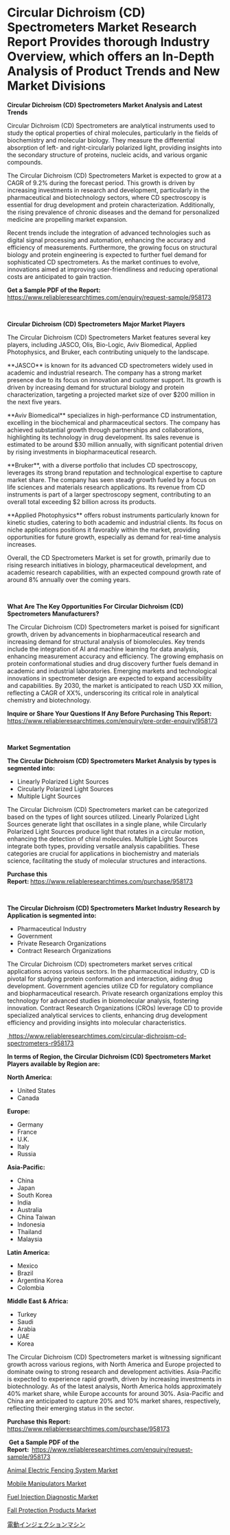 <p><h1>Circular Dichroism (CD) Spectrometers Market Research Report Provides thorough Industry Overview, which offers an In-Depth Analysis of Product Trends and New Market Divisions</h1></p><p><strong>Circular Dichroism (CD) Spectrometers Market Analysis and Latest Trends</strong></p>
<p><p>Circular Dichroism (CD) Spectrometers are analytical instruments used to study the optical properties of chiral molecules, particularly in the fields of biochemistry and molecular biology. They measure the differential absorption of left- and right-circularly polarized light, providing insights into the secondary structure of proteins, nucleic acids, and various organic compounds.</p><p>The Circular Dichroism (CD) Spectrometers Market is expected to grow at a CAGR of 9.2% during the forecast period. This growth is driven by increasing investments in research and development, particularly in the pharmaceutical and biotechnology sectors, where CD spectroscopy is essential for drug development and protein characterization. Additionally, the rising prevalence of chronic diseases and the demand for personalized medicine are propelling market expansion. </p><p>Recent trends include the integration of advanced technologies such as digital signal processing and automation, enhancing the accuracy and efficiency of measurements. Furthermore, the growing focus on structural biology and protein engineering is expected to further fuel demand for sophisticated CD spectrometers. As the market continues to evolve, innovations aimed at improving user-friendliness and reducing operational costs are anticipated to gain traction.</p></p>
<p><strong>Get a Sample PDF of the Report:&nbsp;</strong> <a href="https://www.reliableresearchtimes.com/enquiry/request-sample/958173">https://www.reliableresearchtimes.com/enquiry/request-sample/958173</a></p>
<p>&nbsp;</p>
<p><strong>Circular Dichroism (CD) Spectrometers Major Market Players</strong></p>
<p><p>The Circular Dichroism (CD) Spectrometers Market features several key players, including JASCO, Olis, Bio-Logic, Aviv Biomedical, Applied Photophysics, and Bruker, each contributing uniquely to the landscape.</p><p>**JASCO** is known for its advanced CD spectrometers widely used in academic and industrial research. The company has a strong market presence due to its focus on innovation and customer support. Its growth is driven by increasing demand for structural biology and protein characterization, targeting a projected market size of over $200 million in the next five years.</p><p>**Aviv Biomedical** specializes in high-performance CD instrumentation, excelling in the biochemical and pharmaceutical sectors. The company has achieved substantial growth through partnerships and collaborations, highlighting its technology in drug development. Its sales revenue is estimated to be around $30 million annually, with significant potential driven by rising investments in biopharmaceutical research.</p><p>**Bruker**, with a diverse portfolio that includes CD spectroscopy, leverages its strong brand reputation and technological expertise to capture market share. The company has seen steady growth fueled by a focus on life sciences and materials research applications. Its revenue from CD instruments is part of a larger spectroscopy segment, contributing to an overall total exceeding $2 billion across its products.</p><p>**Applied Photophysics** offers robust instruments particularly known for kinetic studies, catering to both academic and industrial clients. Its focus on niche applications positions it favorably within the market, providing opportunities for future growth, especially as demand for real-time analysis increases.</p><p>Overall, the CD Spectrometers Market is set for growth, primarily due to rising research initiatives in biology, pharmaceutical development, and academic research capabilities, with an expected compound growth rate of around 8% annually over the coming years.</p></p>
<p>&nbsp;</p>
<p><strong>What Are The Key Opportunities For Circular Dichroism (CD) Spectrometers Manufacturers?</strong></p>
<p><p>The Circular Dichroism (CD) Spectrometers market is poised for significant growth, driven by advancements in biopharmaceutical research and increasing demand for structural analysis of biomolecules. Key trends include the integration of AI and machine learning for data analysis, enhancing measurement accuracy and efficiency. The growing emphasis on protein conformational studies and drug discovery further fuels demand in academic and industrial laboratories. Emerging markets and technological innovations in spectrometer design are expected to expand accessibility and capabilities. By 2030, the market is anticipated to reach USD XX million, reflecting a CAGR of XX%, underscoring its critical role in analytical chemistry and biotechnology.</p></p>
<p><strong>Inquire or Share Your Questions If Any Before Purchasing This Report:</strong> <a href="https://www.reliableresearchtimes.com/enquiry/pre-order-enquiry/958173">https://www.reliableresearchtimes.com/enquiry/pre-order-enquiry/958173</a></p>
<p>&nbsp;</p>
<p><strong>Market Segmentation</strong></p>
<p><strong>The Circular Dichroism (CD) Spectrometers Market Analysis by types is segmented into:</strong></p>
<p><ul><li>Linearly Polarized Light Sources</li><li>Circularly Polarized Light Sources</li><li>Multiple Light Sources</li></ul></p>
<p><p>The Circular Dichroism (CD) Spectrometers market can be categorized based on the types of light sources utilized. Linearly Polarized Light Sources generate light that oscillates in a single plane, while Circularly Polarized Light Sources produce light that rotates in a circular motion, enhancing the detection of chiral molecules. Multiple Light Sources integrate both types, providing versatile analysis capabilities. These categories are crucial for applications in biochemistry and materials science, facilitating the study of molecular structures and interactions.</p></p>
<p><strong>Purchase this Report:&nbsp;</strong><a href="https://www.reliableresearchtimes.com/purchase/958173">https://www.reliableresearchtimes.com/purchase/958173</a></p>
<p>&nbsp;</p>
<p><strong>The Circular Dichroism (CD) Spectrometers Market Industry Research by Application is segmented into:</strong></p>
<p><ul><li>Pharmaceutical Industry</li><li>Government</li><li>Private Research Organizations</li><li>Contract Research Organizations</li></ul></p>
<p><p>The Circular Dichroism (CD) spectrometers market serves critical applications across various sectors. In the pharmaceutical industry, CD is pivotal for studying protein conformation and interaction, aiding drug development. Government agencies utilize CD for regulatory compliance and biopharmaceutical research. Private research organizations employ this technology for advanced studies in biomolecular analysis, fostering innovation. Contract Research Organizations (CROs) leverage CD to provide specialized analytical services to clients, enhancing drug development efficiency and providing insights into molecular characteristics.</p></p>
<p><a href="https://www.reliableresearchtimes.com/circular-dichroism-cd-spectrometers-r958173">&nbsp;https://www.reliableresearchtimes.com/circular-dichroism-cd-spectrometers-r958173</a></p>
<p><strong>In terms of Region, the Circular Dichroism (CD) Spectrometers Market Players available by Region are:</strong></p>
<p>
    <p> <strong> North America: </strong>
        <ul>
            <li>United States</li>
            <li>Canada</li>
        </ul>
        </p> 
    <p> <strong> Europe: </strong>
        <ul>
            <li>Germany</li>
            <li>France</li>
            <li>U.K.</li>
            <li>Italy</li>
            <li>Russia</li>
        </ul>
        </p> 
    <p> <strong> Asia-Pacific: </strong>
        <ul>
            <li>China</li>
            <li>Japan</li>
            <li>South Korea</li>
            <li>India</li>
            <li>Australia</li>
            <li>China Taiwan</li>
            <li>Indonesia</li>
            <li>Thailand</li>
            <li>Malaysia</li>
        </ul>
        </p> 
    <p> <strong> Latin America: </strong>
        <ul>
            <li>Mexico</li>
            <li>Brazil</li>
            <li>Argentina Korea</li>
            <li>Colombia</li>
        </ul>
        </p> 
    <p> <strong> Middle East & Africa: </strong>
        <ul>
            <li>Turkey</li>
            <li>Saudi</li>
            <li>Arabia</li>
            <li>UAE</li>
            <li>Korea</li>
        </ul>
    </p>
    </p>
<p><p>The Circular Dichroism (CD) Spectrometers market is witnessing significant growth across various regions, with North America and Europe projected to dominate owing to strong research and development activities. Asia-Pacific is expected to experience rapid growth, driven by increasing investments in biotechnology. As of the latest analysis, North America holds approximately 40% market share, while Europe accounts for around 30%. Asia-Pacific and China are anticipated to capture 20% and 10% market shares, respectively, reflecting their emerging status in the sector.</p></p>
<p><strong>Purchase this Report: </strong><a href="https://www.reliableresearchtimes.com/purchase/958173">https://www.reliableresearchtimes.com/purchase/958173</a></p>
<p>&nbsp;<strong>Get a Sample PDF of the Report:&nbsp;&nbsp;</strong><a href="https://www.reliableresearchtimes.com/enquiry/request-sample/958173">https://www.reliableresearchtimes.com/enquiry/request-sample/958173</a></p>
<p><strong></strong></p>
<p><p><a href="https://issuu.com/reportprime-2/docs/animal-electric-fencing-system-mark_aa730df99d8640">Animal Electric Fencing System Market</a></p><p><a href="https://www.linkedin.com/pulse/insights-mobile-manipulators-industry-market-financial-3drae?trackingId=FNfTPCTMQ2KfYGxbUk2Xyw%3D%3D">Mobile Manipulators Market</a></p><p><a href="https://medium.com/@swilliamn8765/the-fuel-injection-diagnostic-market-is-anticipated-to-experience-significant-growth-with-a-8511c93518bf">Fuel Injection Diagnostic Market</a></p><p><a href="https://www.linkedin.com/pulse/future-trends-global-fall-protection-products-market-insights-moppe?trackingId=Q1KZtBNwRdKZ1dxaMqduzw%3D%3D">Fall Protection Products Market</a></p><p><a href="https://medium.com/@cassianlinzjx/electric-injection-machines-market-%E3%81%AE%E3%82%B0%E3%83%AD%E3%83%BC%E3%83%90%E3%83%AB%E5%B8%82%E5%A0%B4%E6%A6%82%E8%A6%81%E3%81%AF-%E4%B8%96%E7%95%8C%E3%81%8A%E3%82%88%E3%81%B3%E4%B8%BB%E8%A6%81%E5%B8%82%E5%A0%B4%E3%81%AB%E3%81%8A%E3%81%91%E3%82%8B%E6%A5%AD%E7%95%8C%E3%81%AB%E5%BD%B1%E9%9F%BF%E3%82%92%E4%B8%8E%E3%81%88%E3%82%8B%E4%B8%BB%E8%A6%81%E3%81%AA%E3%83%88%E3%83%AC%E3%83%B3%E3%83%89%E3%81%AB%E3%81%A4%E3%81%84%E3%81%A6-%E7%8B%AC%E8%87%AA%E3%81%AE%E8%A6%96%E7%82%B9%E3%82%92%E6%8F%90%E4%BE%9B%E3%81%97%E3%81%BE%E3%81%99-a5bf517a1969">電動インジェクションマシン</a></p></p>